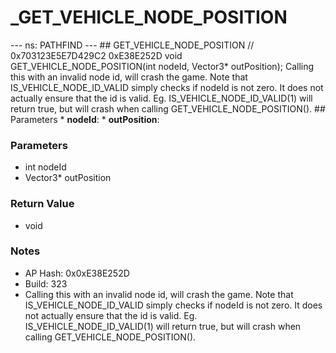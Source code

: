 # _GET_VEHICLE_NODE_POSITION

--- ns: PATHFIND --- ## GET_VEHICLE_NODE_POSITION  // 0x703123E5E7D429C2 0xE38E252D void GET_VEHICLE_NODE_POSITION(int nodeId, Vector3* outPosition);  Calling this with an invalid node id, will crash the game. Note that IS_VEHICLE_NODE_ID_VALID simply checks if nodeId is not zero. It does not actually ensure that the id is valid. Eg. IS_VEHICLE_NODE_ID_VALID(1) will return true, but will crash when calling GET_VEHICLE_NODE_POSITION().  ## Parameters * **nodeId**: * **outPosition**:

### Parameters
* int nodeId
* Vector3* outPosition

### Return Value
* void

### Notes
* AP Hash: 0x0xE38E252D
* Build: 323
* Calling this with an invalid node id, will crash the game.
Note that IS_VEHICLE_NODE_ID_VALID simply checks if nodeId is not zero. It does not actually ensure that the id is valid.
Eg. IS_VEHICLE_NODE_ID_VALID(1) will return true, but will crash when calling GET_VEHICLE_NODE_POSITION().

